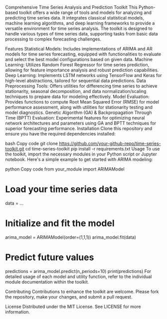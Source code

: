 Comprehensive Time Series Analysis and Prediction Toolkit
This Python-based toolkit offers a wide range of tools and models for analyzing and predicting time series data. It integrates classical statistical models, machine learning algorithms, and deep learning frameworks to provide a versatile environment for time series analysis. The toolkit is designed to handle various types of time series data, supporting tasks from basic data processing to complex forecasting challenges.

Features
Statistical Models: Includes implementations of ARIMA and AR models for time series forecasting, equipped with functionalities to evaluate and select the best model configurations based on given data.
Machine Learning: Utilizes Random Forest Regressor for time series prediction, allowing for feature importance analysis and robust prediction capabilities.
Deep Learning: Implements LSTM networks using TensorFlow and Keras for high-level abstractions, tailored for sequential data predictions.
Data Preprocessing Tools: Offers utilities for differencing time series to achieve stationarity, seasonal decomposition, and data normalization/scaling techniques to prepare data for modeling effectively.
Model Evaluation: Provides functions to compute Root Mean Squared Error (RMSE) for model performance assessment, along with utilities for stationarity testing and model diagnostics.
Genetic Algorithm (GA) & Backpropagation Through Time (BPTT) Evaluation: Experimental features for optimizing neural network architectures and parameters using GA and BPTT techniques for superior forecasting performance.
Installation
Clone this repository and ensure you have the required dependencies installed:

bash
Copy code
git clone https://github.com/your-github-repo/time-series-toolkit.git
cd time-series-toolkit
pip install -r requirements.txt
Usage
To use the toolkit, import the necessary modules in your Python script or Jupyter notebook. Here's a simple example to get started with ARIMA modeling:

python
Copy code
from your_module import ARIMAModel

# Load your time series data
data = ...

# Initialize and fit the model
arima_model = ARIMAModel(order=(1,1,1))
arima_model.fit(data)

# Predict future values
predictions = arima_model.predict(n_periods=10)
print(predictions)
For detailed usage of each model and utility function, refer to the individual module documentation within the toolkit.

Contributing
Contributions to enhance the toolkit are welcome. Please fork the repository, make your changes, and submit a pull request.

License
Distributed under the MIT License. See LICENSE for more information.
